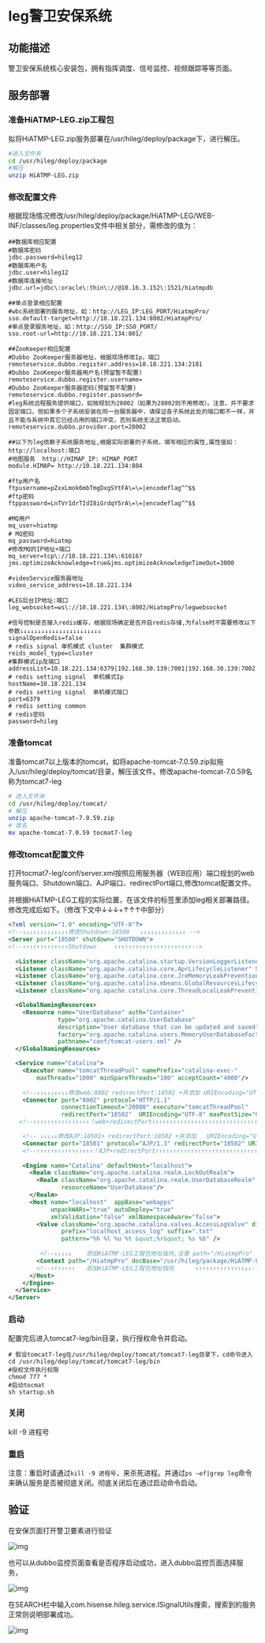 # leg警卫安保系统

##  功能描述

警卫安保系统核心安装包，拥有指挥调度、信号监控、视频跟踪等等页面。

## 服务部署

### 准备HiATMP-LEG.zip工程包

拟将HiATMP-LEG.zip服务部署在/usr/hileg/deploy/package下，进行解压。

```sh
#进入文件夹
cd /usr/hileg/deploy/package
#解压
unzip HiATMP-LEG.zip
```

### 修改配置文件

根据现场情况修改/usr/hileg/deploy/package/HiATMP-LEG/WEB-INF/classes/leg.properties文件中相关部分，需修改的值为：

```properties
##数据库相应配置
#数据库密码
jdbc.password=hileg12
#数据库用户名
jdbc.user=hileg12
#数据库连接地址
jdbc.url=jdbc\:oracle\:thin\://@10.16.3.152\:1521/hiatmpdb

##单点登录相应配置
#wbc系统部署的服务地址，如：http://LEG_IP:LEG_PORT/HiatmpPro/
sso.default-target=http://10.18.221.134:8002/HiatmpPro/
#单点登录服务地址，如：http://SSO_IP:SSO_PORT/
sso.root-url=http://10.18.221.134:801/

##ZooKeeper相应配置
#Dubbo ZooKeeper服务器地址，根据现场修改Ip，端口
remoteservice.dubbo.register.address=10.18.221.134:2181
#Dubbo ZooKeeper服务器用户名(预留暂不配置)
remoteservice.dubbo.register.username=
#Dubbo ZooKeeper服务器密码(预留暂不配置)
remoteservice.dubbo.register.password=
#leg系统远程服务提供端口，如按规划为28002（如果为28002则不用修改）。注意，并不要求固定端口，但如果多个子系统安装在同一台服务器中，请保证各子系统此处的端口都不一样，并且不能与系统中其它已经占用的端口冲突，否则系统无法正常启动。
remoteservice.dubbo.provider.port=28002

##以下为leg依赖子系统服务地址,根据实际部署的子系统，填写相应的属性,属性值如：http://localhost:端口
#地图服务  http://HIMAP_IP: HIMAP_PORT
module.HIMAP= http://10.18.221.134:804

#ftp用户名
ftpusername=pZxxLmok6mbTmgDxgSYtFA\=\=|encodeflag^^$$
#ftp密码
ftppassword=LnTVr1drTIdI8iGrdqY5rA\=\=|encodeflag^^$$

#MQ用户
mq_user=hiatmp
# MQ密码
mq_password=hiatmp
#修改MQ的IP地址+端口
mq_server=tcp\://10.18.221.134\:61616?jms.optimizeAcknowledge=true&jms.optimizeAcknowledgeTimeOut=3000

#videoService服务器地址
video_service_address=10.18.221.134

#LEG后台IP地址:端口
leg_websocket=ws\://10.18.221.134\:8002/HiatmpPro/legwebsocket

#信号控制是否接入redis缓存，根据现场确定是否开启redis存储,为false时不需要修改以下参数↓↓↓↓↓↓↓↓↓↓↓↓↓↓↓↓↓↓↓↓↓↓↓
signalOpenRedis=false
# redis signal 单机模式 cluster  集群模式
reids_model_type=cluster  
#集群模式ip及端口
addressList=10.18.221.134:6379|192.168.30.139:7001|192.168.30.139:7002|192.168.30.139:7003|192.168.30.139:7004|192.168.30.139:7005
# redis setting signal  单机模式Ip
hostName=10.18.221.134
# redis setting signal  单机模式端口
port=6379
# redis setting common 
# redis密码
password=hileg

```

 

### 准备tomcat

准备tomcat7以上版本的tomcat，如将apache-tomcat-7.0.59.zip拟拖入/usr/hileg/deploy/tomcat/目录，解压该文件。修改apache-tomcat-7.0.59名称为tomcat7-leg

```sh
# 进入文件夹
cd /usr/hileg/deploy/tomcat/
# 解压
unzip apache-tomcat-7.0.59.zip
# 改名
mv apache-tomcat-7.0.59 tocmat7-leg
```

### 修改tomcat配置文件

打开tocmat7-leg/conf/server.xml按照应用服务器（WEB应用）端口规划的web服务端口、Shutdown端口、AJP端口、redirectPort端口,修改tomcat配置文件。

并根据HiATMP-LEG工程的实际位置，在该文件的<Host>标签里添加leg相关部署路径。修改完成后如下。（修改下文中↓↓↓+↑↑↑中部分）

```xml
<?xml version="1.0" encoding="UTF-8"?>
<!--↓↓↓↓↓↓↓↓↓↓↓↓↓修改Shutdown:18500   ↓↓↓↓↓↓↓↓↓↓↓↓↓ -->
<Server port="18500" shutdown="SHUTDOWN">
<!--↑↑↑↑↑↑↑↑↑↑↑↑↑Shutdown     ↑↑↑↑↑↑↑↑↑↑↑↑↑↑↑↑↑↑↑↑↑↑-->       
    
  <Listener className="org.apache.catalina.startup.VersionLoggerListener" />
  <Listener className="org.apache.catalina.core.AprLifecycleListener" SSLEngine="on" />
  <Listener className="org.apache.catalina.core.JreMemoryLeakPreventionListener" />
  <Listener className="org.apache.catalina.mbeans.GlobalResourcesLifecycleListener" />
  <Listener className="org.apache.catalina.core.ThreadLocalLeakPreventionListener" />

  <GlobalNamingResources>
    <Resource name="UserDatabase" auth="Container"
              type="org.apache.catalina.UserDatabase"
              description="User database that can be updated and saved"
              factory="org.apache.catalina.users.MemoryUserDatabaseFactory"
              pathname="conf/tomcat-users.xml" />
  </GlobalNamingResources>

  <Service name="Catalina">
    <Executor name="tomcatThreadPool" namePrefix="catalina-exec-" 
        maxThreads="1000" minSpareThreads="100" acceptCount="4000"/>
      
  	<!--↓↓↓↓↓↓↓↓↓修改web:8002 redirectPort:18502 +并添加 URIEncoding="UTF-8"↓↓↓↓↓↓↓↓↓-->
    <Connector port="8002" protocol="HTTP/1.1" 
               connectionTimeout="20000" executor="tomcatThreadPool" 
               redirectPort="18502"  URIEncoding="UTF-8" maxPostSize="0"/>
   <!--↑↑↑↑↑↑↑↑↑↑↑↑↑↑↑↑！web+redirectPort↑↑↑↑↑↑↑↑↑↑↑↑↑↑↑↑↑↑↑↑↑↑↑↑↑↑↑↑↑↑↑↑↑↑↑↑↑↑-->    

    <!-- ↓↓↓↓↓修改AJP:18501+ redirectPort:18502 +并添加   URIEncoding="UTF-8" ↓↓↓↓↓-->
    <Connector port="18501" protocol="AJP/1.3" redirectPort="18502" URIEncoding="UTF-8"/>
    <!--↑↑↑↑↑↑↑↑↑↑↑↑↑↑↑↑！AJP+redirectPort↑↑↑↑↑↑↑↑↑↑↑↑↑↑↑↑↑↑↑↑↑↑↑↑↑↑↑↑↑↑↑↑↑↑↑↑↑↑--> 
      
    <Engine name="Catalina" defaultHost="localhost">
      <Realm className="org.apache.catalina.realm.LockOutRealm">
        <Realm className="org.apache.catalina.realm.UserDatabaseRealm"
               resourceName="UserDatabase"/>
      </Realm>
      <Host name="localhost"  appBase="webapps"
            unpackWARs="true" autoDeploy="true"
			xmlValidation="false" xmlNamespaceAware="false">
        <Valve className="org.apache.catalina.valves.AccessLogValve" directory="logs"
               prefix="localhost_access_log" suffix=".txt"
               pattern="%h %l %u %t &quot;%r&quot; %s %b" />
          
         <!--↓↓↓↓↓    添加HiATMP-LEG工程包地址指向,注意 path="/HiatmpPro"   ↓↓↓↓↓↓↓↓↓↓↓↓-->
		<Context path="/HiatmpPro" docBase="/usr/hileg/package/HiATMP-LEG" reloadable="false"></Context>
        <!--↑↑↑↑↑↑↑   添加HiATMP-LEG工程包地址指向      ↑↑↑↑↑↑↑↑↑↑↑↑↑↓↓↓--> 
      </Host>
    </Engine>
  </Service>
</Server>

```

### 启动

配置完后进入tomcat7-leg/bin目录，执行授权命令并启动。

```shell
# 假设tomcat7-leg在/usr/hileg/deploy/tomcat/tomcat7-leg目录下，cd命令进入
cd /usr/hileg/deploy/tomcat/tomcat7-leg/bin
#授权文件执行权限
chmod 777 *
#启动tocmat
sh startup.sh
```

### 关闭

kill -9 进程号

### 重启

注意：重启时请通过`kill -9 进程号`，来杀死进程。并通过`ps –ef|grep leg`命令来确认服务是否被彻底关闭。彻底关闭后在通过启动命令启动。

##  验证

在安保页面打开警卫要素进行验证

 ![img](img/leg.png)

也可以从dubbo监控页面查看是否程序启动成功，进入dubbo监控页面选择服务，

 ![img](img/log-dubbo.png)

在SEARCH栏中输入com.hisense.hileg.service.ISignalUtils搜索，搜索到的服务正常则说明部署成功。

 ![img](img/leg-dubbo.png)